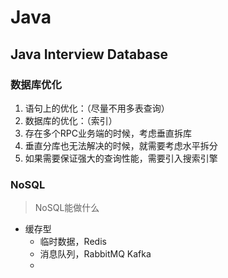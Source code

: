 # Java

## Java Interview Database

### 数据库优化

1. 语句上的优化：（尽量不用多表查询）
2. 数据库的优化：（索引）
3. 存在多个RPC业务端的时候，考虑垂直拆库
4. 垂直分库也无法解决的时候，就需要考虑水平拆分
5. 如果需要保证强大的查询性能，需要引入搜索引擎

### NoSQL

> NoSQL能做什么

- 缓存型
  - 临时数据，Redis
  - 消息队列，RabbitMQ Kafka
  - 